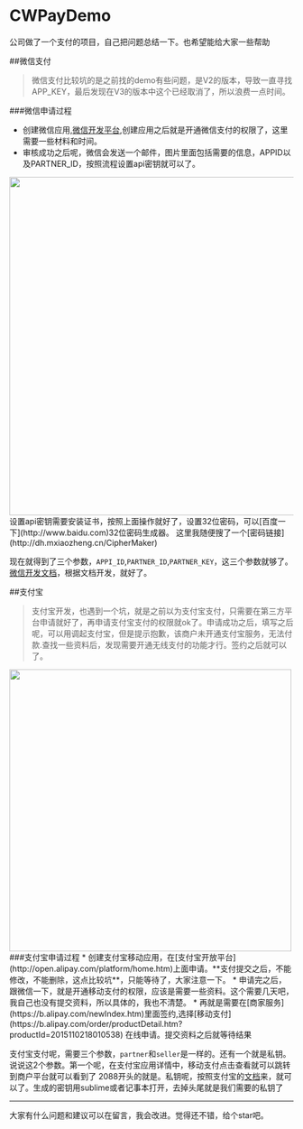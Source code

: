 # CWPayDemo
公司做了一个支付的项目，自己把问题总结一下。也希望能给大家一些帮助

##微信支付
> 微信支付比较坑的是之前找的demo有些问题，是V2的版本，导致一直寻找APP_KEY，最后发现在V3的版本中这个已经取消了，所以浪费一点时间。

###微信申请过程
* 创建微信应用,[微信开发平台](https://open.weixin.qq.com/),创建应用之后就是开通微信支付的权限了，这里需要一些材料和时间。
* 审核成功之后呢，微信会发送一个邮件，图片里面包括需要的信息，APPID以及PARTNER_ID，按照流程设置api密钥就可以了。<br/>
<img src="https://github.com/wei18810109052/CWPayDemo/blob/master/src/wx_info.png" width = "600" align=center />
<br/>
设置api密钥需要安装证书，按照上面操作就好了，设置32位密码，可以[百度一下](http://www.baidu.com)32位密码生成器。 这里我随便搜了一个[密码链接](http://dh.mxiaozheng.cn/CipherMaker)

现在就得到了三个参数，`APPI_ID`,`PARTNER_ID`,`PARTNER_KEY`，这三个参数就够了。
[微信开发文档](https://pay.weixin.qq.com/wiki/doc/api/index.html)，根据文档开发，就好了。




##支付宝
>支付宝开发，也遇到一个坑，就是之前以为支付宝支付，只需要在第三方平台申请就好了，再申请支付宝支付的权限就ok了。申请成功之后，填写之后呢，可以用调起支付宝，但是提示抱歉，该商户未开通支付宝服务，无法付款.查找一些资料后，发现需要开通无线支付的功能才行。签约之后就可以了。
<img src="https://github.com/wei18810109052/CWPayDemo/blob/master/src/zfb_error.PNG" width = "500" align=center />
###支付宝申请过程
* 创建支付宝移动应用，在[支付宝开放平台](http://open.alipay.com/platform/home.htm)上面申请。**支付提交之后，不能修改，不能删除，这点比较坑**，只能等待了，大家注意一下。
* 申请完之后，跟微信一下，就是开通移动支付的权限，应该是需要一些资料。这个需要几天吧，我自己也没有提交资料，所以具体的，我也不清楚。
* 再就是需要在[商家服务](https://b.alipay.com/newIndex.htm)里面签约,选择[移动支付](https://b.alipay.com/order/productDetail.htm?productId=2015110218010538) 在线申请。提交资料之后就等待结果

支付宝支付呢，需要三个参数，`partner`和`seller`是一样的。还有一个就是私钥。说说这2个参数。第一个呢，在支付宝应用详情中，移动支付点击查看就可以跳转到商户平台就可以看到了 2088开头的就是。私钥呢，按照支付宝的[文档](http://doc.open.alipay.com/doc2/detail?treeId=58&articleId=103543&docType=1)来，就可以了。生成的密钥用sublime或者记事本打开，去掉头尾就是我们需要的私钥了




---
大家有什么问题和建议可以在留言，我会改进。觉得还不错，给个star吧。
